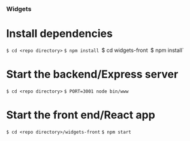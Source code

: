 ### Widgets

# Install dependencies
`$ cd <repo directory>`
`$ npm install
`$ cd widgets-front`
`$ npm install`

# Start the backend/Express server
`$ cd <repo directory>`
`$ PORT=3001 node bin/www`

# Start the front end/React app
`$ cd <repo directory>/widgets-front`
`$ npm start`

